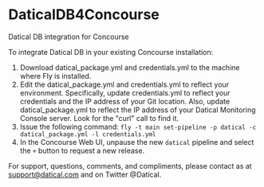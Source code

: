 # DaticalDB4Concourse
Datical DB integration for Concourse

To integrate Datical DB in your existing Concourse installation:

1. Download datical_package.yml and credentials.yml to the machine where Fly is installed.
2. Edit the datical_package.yml and credentials.yml to reflect your environment. Specifically, update credentials.yml to reflect your credentials and the IP address of your Git location. Also, update datical_package.yml to reflect the IP address of your Datical Monitoring Console server. Look for the "curl" call to find it.
2. Issue the following command: `fly -t main set-pipeline -p datical -c datical_package.yml -l credentials.yml`
3. In the Concourse Web UI, unpause the new `datical` pipeline and select the `+` button to request a new release.

For support, questions, comments, and compliments, please contact as at support@datical.com and on Twitter @Datical.


